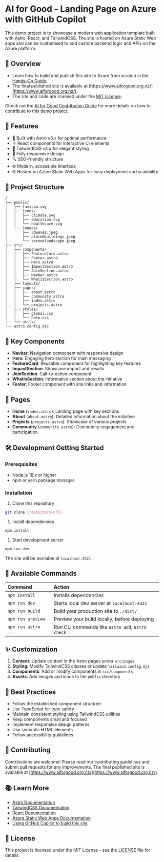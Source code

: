 # AI for Good - Landing Page on Azure with GitHub Copilot

This demo project is to showcase a modern web application template built with Astro, React, and TailwindCSS. The site is hosted on Azure Static Web apps and can be customised to add custom backend logic and APIs on the Azure platform.

## 📖 Overview

- Learn how to build  and publish this site to Azure from scratch in the [Hands-On Guide](HOWTOGUIDE.md).
- The final published site is available at [https://www.aiforgood.org.nz/](https://www.aiforgood.org.nz/).
- The site and code are licensed under the [MIT License](LICENSE).

Check out the [AI for Good Contribution Guide](AIFORGOOD.md) for more details on how to contribute to this demo project.

## 🌟 Features

- 🚀 Built with Astro v5.x for optimal performance
- ⚛️ React components for interactive UI elements
- 🎨 TailwindCSS v4.x for elegant styling
- 📱 Fully responsive design
- 🔍 SEO-friendly structure
- 🌐 Modern, accessible interface
- 🌐 Hosted on Azure Static Web Apps for easy deployment and scalability

## 🚀 Project Structure

```text
/
├── public/
│   ├── favicon.svg
│   ├── icons/
│   │   ├── climate.svg
│   │   ├── education.svg
│   │   └── healthcare.svg
│   └── images/
│       ├── 3dwaves.jpeg
│       ├── platedbuildings.jpeg
│       └── serenelandscape.jpeg
├── src/
│   ├── components/
│   │   ├── FeatureCard.astro
│   │   ├── Footer.astro
│   │   ├── Hero.astro
│   │   ├── ImpactSection.astro
│   │   ├── JoinSection.astro
│   │   ├── Navbar.astro
│   │   └── WhatIsSection.astro
│   ├── layouts/
│   ├── pages/
│   │   ├── about.astro
│   │   ├── community.astro
│   │   ├── index.astro
│   │   └── projects.astro
│   ├── styles/
│   │   ├── global.css
│   │   └── hero.css
│   └── utils/
└── astro.config.mjs
```

## 📑 Key Components

- **Navbar**: Navigation component with responsive design
- **Hero**: Engaging hero section for main messaging
- **FeatureCard**: Reusable component for highlighting key features
- **ImpactSection**: Showcase impact and results
- **JoinSection**: Call-to-action component
- **WhatIsSection**: Informative section about the initiative
- **Footer**: Footer component with site links and information

## 📄 Pages

- **Home** (`index.astro`): Landing page with key sections
- **About** (`about.astro`): Detailed information about the initiative
- **Projects** (`projects.astro`): Showcase of various projects
- **Community** (`community.astro`): Community engagement and participation

## 🛠️ Development Getting Started

### Prerequisites

- Node.js 18.x or higher
- npm or yarn package manager

### Installation

1. Clone this repository

```bash
git clone [repository-url]
```

1. Install dependencies

```bash
npm install
```

1. Start development server

```bash
npm run dev
```

The site will be available at `localhost:4321`

## 🧞 Available Commands

| Command                   | Action                                           |
| :----------------------- | :----------------------------------------------- |
| `npm install`            | Installs dependencies                            |
| `npm run dev`            | Starts local dev server at `localhost:4321`      |
| `npm run build`          | Build your production site to `./dist/`          |
| `npm run preview`        | Preview your build locally, before deploying     |
| `npm run astro ...`      | Run CLI commands like `astro add`, `astro check` |

## ✨ Customization

1. **Content**: Update content in the Astro pages under `src/pages`
2. **Styling**: Modify TailwindCSS classes or update `tailwind.config.mjs`
3. **Components**: Add or modify components in `src/components`
4. **Assets**: Add images and icons to the `public` directory

## 📝 Best Practices

- Follow the established component structure
- Use TypeScript for type safety
- Maintain consistent styling using TailwindCSS utilities
- Keep components small and focused
- Implement responsive design patterns
- Use semantic HTML elements
- Follow accessibility guidelines

## 🤝 Contributing

Contributions are welcome! Please read our contributing guidelines and submit pull requests for any improvements.
The final published site is available at [https://www.aiforgood.org.nz/](https://www.aiforgood.org.nz/).

## 📚 Learn More

- [Astro Documentation](https://docs.astro.build)
- [TailwindCSS Documentation](https://tailwindcss.com/docs)
- [React Documentation](https://react.dev)
- [Azure Static Web Apps Documentation](https://docs.microsoft.com/azure/static-web-apps/)
- [Using GitHub Copilot to build this site](HOWTOGUIDE.md)

## 📄 License

This project is licensed under the MIT License - see the [LICENSE](LICENSE) file for details.

